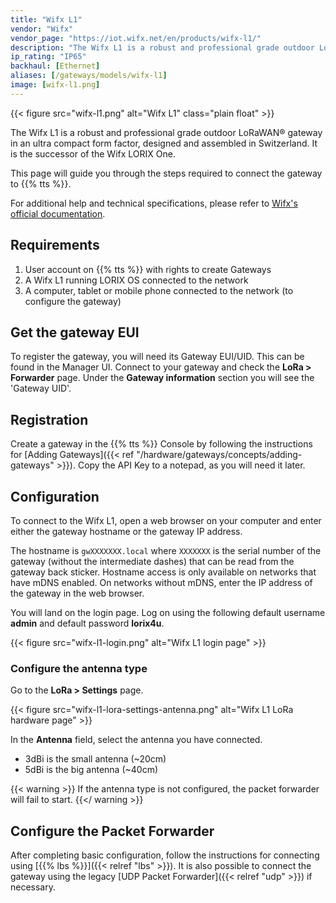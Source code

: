 ```yaml
---
title: "Wifx L1"
vendor: "Wifx"
vendor_page: "https://iot.wifx.net/en/products/wifx-l1/"
description: "The Wifx L1 is a robust and professional grade outdoor LoRaWAN® gateway in an ultra compact form factor, designed and assembled in Switzerland. It is the successor of the Wifx LORIX One."
ip_rating: "IP65"
backhaul: [Ethernet]
aliases: [/gateways/models/wifx-l1]
image: [wifx-l1.png]
---
```


{{< figure src="wifx-l1.png" alt="Wifx L1" class="plain float" >}}

The Wifx L1 is a robust and professional grade outdoor LoRaWAN® gateway in an ultra compact form factor, designed and assembled in Switzerland. It is the successor of the Wifx LORIX One.

This page will guide you through the steps required to connect the gateway to {{% tts %}}.

<!--more-->

For additional help and technical specifications, please refer to [Wifx's official documentation](https://iot.wifx.net/docs).

## Requirements

1. User account on {{% tts %}} with rights to create Gateways
2. A Wifx L1 running LORIX OS connected to the network
3. A computer, tablet or mobile phone connected to the network (to configure the gateway)

## Get the gateway EUI

To register the gateway, you will need its Gateway EUI/UID. This can be found in the Manager UI. Connect to your gateway and check the **LoRa > Forwarder** page. Under the **Gateway information** section you will see the 'Gateway UID'.

## Registration

Create a gateway in the {{% tts %}} Console by following the instructions for [Adding Gateways]({{< ref "/hardware/gateways/concepts/adding-gateways" >}}). Copy the API Key to a notepad, as you will need it later.

## Configuration

To connect to the Wifx L1, open a web browser on your computer and enter either the gateway hostname or the gateway IP address.

The hostname is `gwXXXXXXX.local` where `XXXXXXX` is the serial number of the gateway (without the intermediate dashes) that can be read from the gateway back sticker. Hostname access is only available on networks that have mDNS enabled. On networks without mDNS, enter the IP address of the gateway in the web browser.

You will land on the login page. Log on using the following default username **admin** and default password **lorix4u**.

{{< figure src="wifx-l1-login.png" alt="Wifx L1 login page" >}}

### Configure the antenna type

Go to the **LoRa > Settings** page.

{{< figure src="wifx-l1-lora-settings-antenna.png" alt="Wifx L1 LoRa hardware page" >}}

In the **Antenna** field, select the antenna you have connected.

- 3dBi is the small antenna (~20cm)
- 5dBi is the big antenna (~40cm)

{{< warning >}} If the antenna type is not configured, the packet forwarder will fail to start. {{</ warning >}}

## Configure the Packet Forwarder

After completing basic configuration, follow the instructions for connecting using [{{% lbs %}}]({{< relref "lbs" >}}).
It is also possible to connect the gateway using the legacy [UDP Packet Forwarder]({{< relref "udp" >}}) if necessary.
